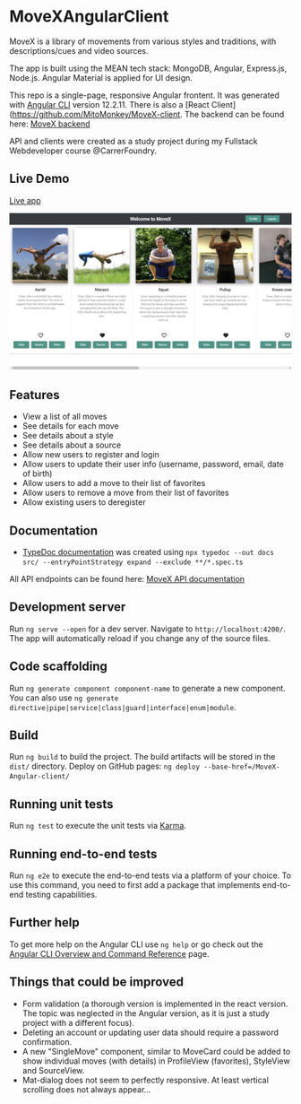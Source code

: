 # MoveXAngularClient
MoveX is a library of movements from various styles and traditions, with descriptions/cues and video sources.

The app is built using the MEAN tech stack: MongoDB, Angular, Express.js, Node.js. 
Angular Material is applied for UI design.

This repo is a single-page, responsive Angular frontent. It was generated with [Angular CLI](https://github.com/angular/angular-cli) version 12.2.11.
There is also a [React Client](https://github.com/MitoMonkey/MoveX-client.
The backend can be found here: [MoveX backend](https://github.com/MitoMonkey/MoveX-backend)

API and clients were created as a study project during my Fullstack Webdeveloper course @CarrerFoundry.

## Live Demo
[Live app](https://mitomonkey.github.io/MoveX-Angular-client/)

![Screenshot](./src/assets/Screenshot.png)

## Features
* View a list of all moves
* See details for each move
* See details about a style
* See details about a source
* Allow new users to register and login
* Allow users to update their user info (username, password, email, date of birth)
* Allow users to add a move to their list of favorites
* Allow users to remove a move from their list of favorites 
* Allow existing users to deregister 

## Documentation
* [TypeDoc documentation](./docs/index.html) was created using `npx typedoc --out docs src/ --entryPointStrategy expand --exclude **/*.spec.ts`

All API endpoints can be found here: [MoveX API documentation](https://move-x.herokuapp.com/documentation.html)

## Development server
Run `ng serve --open` for a dev server. Navigate to `http://localhost:4200/`. The app will automatically reload if you change any of the source files.

## Code scaffolding
Run `ng generate component component-name` to generate a new component. 
You can also use `ng generate directive|pipe|service|class|guard|interface|enum|module`.

## Build
Run `ng build` to build the project. The build artifacts will be stored in the `dist/` directory.
Deploy on GitHub pages: `ng deploy --base-href=/MoveX-Angular-client/`

## Running unit tests
Run `ng test` to execute the unit tests via [Karma](https://karma-runner.github.io).

## Running end-to-end tests
Run `ng e2e` to execute the end-to-end tests via a platform of your choice. To use this command, you need to first add a package that implements end-to-end testing capabilities.

## Further help
To get more help on the Angular CLI use `ng help` or go check out the [Angular CLI Overview and Command Reference](https://angular.io/cli) page.

## Things that could be improved
* Form validation (a thorough version is implemented in the react version. The topic was neglected in the Angular version, as it is just a study project with a different focus).
* Deleting an account or updating user data should require a password confirmation.
* A new "SingleMove" component, similar to MoveCard could be added to show individual moves (with details) in ProfileView (favorites), StyleView and SourceView.
* Mat-dialog does not seem to perfectly responsive. At least vertical scrolling does not always appear…
